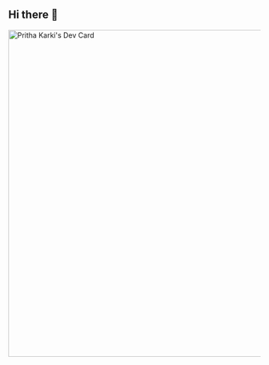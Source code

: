 ## Hi there 👋

<!--
**getparas/getparas** is a ✨ _special_ ✨ repository because its `README.md` (this file) appears on your GitHub profile.

Here are some ideas to get you started:

- 🔭 I’m currently working on ...
- 🌱 I’m currently learning ...
- 👯 I’m looking to collaborate on ...
- 🤔 I’m looking for help with ...
- 💬 Ask me about ...
- 📫 How to reach me: ...
- 😄 Pronouns: ...
- ⚡ Fun fact: ...
-->
<a href="https://app.daily.dev/whynotcoding"><img src="https://api.daily.dev/devcards/v2/vAm5BKCPGUMEczimpOKTk.png?type=wide&r=d1n" width="652" alt="Pritha Karki's Dev Card"/></a>
